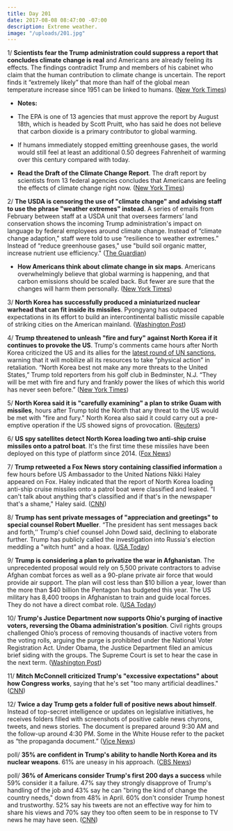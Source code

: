 ```yaml
---
title: Day 201
date: 2017-08-08 08:47:00 -07:00
description: Extreme weather.
image: "/uploads/201.jpg"
---
```


1/ **Scientists fear the Trump administration could suppress a report that concludes climate change is real** and Americans are already feeling its effects. The findings contradict Trump and members of his cabinet who claim that the human contribution to climate change is uncertain. The report finds it “extremely likely” that more than half of the global mean temperature increase since 1951 can be linked to humans. ([New York Times](https://www.nytimes.com/2017/08/07/climate/climate-change-drastic-warming-trump.html))

* **Notes:**

* The EPA is one of 13 agencies that must approve the report by August 18th, which is headed by Scott Pruitt, who has said he does not believe that carbon dioxide is a primary contributor to global warming.

* If humans immediately stopped emitting greenhouse gases, the world would still feel at least an additional 0.50 degrees Fahrenheit of warming over this century compared with today.

* **Read the Draft of the Climate Change Report**. The draft report by scientists from 13 federal agencies concludes that Americans are feeling the effects of climate change right now.  ([New York Times](https://www.nytimes.com/interactive/2017/08/07/climate/document-Draft-of-the-Climate-Science-Special-Report.html))

2/ **The USDA is censoring the use of "climate change" and advising staff to use the phrase "weather extremes" instead**. A series of emails from February between staff at a USDA unit that oversees farmers’ land conservation shows the incoming Trump administration's impact on language by federal employees around climate change. Instead of “climate change adaption," staff were told to use “resilience to weather extremes.” Instead of “reduce greenhouse gases," use "build soil organic matter, increase nutrient use efficiency." ([The Guardian](https://www.theguardian.com/environment/2017/aug/07/usda-climate-change-language-censorship-emails))

* **How Americans think about climate change in six maps**. Americans overwhelmingly believe that global warming is happening, and that carbon emissions should be scaled back. But fewer are sure that the changes will harm them personally. ([New York Times](https://www.nytimes.com/interactive/2017/03/21/climate/how-americans-think-about-climate-change-in-six-maps.html))

3/ **North Korea has successfully produced a miniaturized nuclear warhead that can fit inside its missiles**. Pyongyang has outpaced expectations in its effort to build an intercontinental ballistic missile capable of striking cities on the American mainland. ([Washington Post](https://www.washingtonpost.com/world/national-security/north-korea-now-making-missile-ready-nuclear-weapons-us-analysts-say/2017/08/08/e14b882a-7b6b-11e7-9d08-b79f191668ed_story.html))

4/ **Trump threatened to unleash "fire and fury" against North Korea if it continues to provoke the US**. Trump's comments came hours after North Korea criticized the US and its allies for the [latest round of UN sanctions](https://whatthefuckjusthappenedtoday.com/2017/08/07/day-200/#12-the-united-nations-security-counc), warning that it will mobilize all its resources to take “physical action” in retaliation. “North Korea best not make any more threats to the United States,” Trump told reporters from his golf club in Bedminster, N.J. “They will be met with fire and fury and frankly power the likes of which this world has never seen before.” ([New York Times](https://www.nytimes.com/2017/08/08/world/asia/north-korea-un-sanctions-nuclear-missile-united-nations.html))

5/ **North Korea said it is "carefully examining" a plan to strike Guam with missiles**, hours after Trump told the North that any threat to the US would be met with "fire and fury." North Korea also said it could carry out a pre-emptive operation if the US showed signs of provocation. ([Reuters](https://www.reuters.com/article/us-northkorea-missiles-usa-idUSKBN1AO2L9))

6/ **US spy satellites detect North Korea loading two anti-ship cruise missiles onto a patrol boat**. It's the first time these missiles have been deployed on this type of platform since 2014. ([Fox News](http://www.foxnews.com/world/2017/08/07/us-spy-satellites-detect-north-korea-moving-anti-ship-cruise-missiles-to-patrol-boat.html))

7/ **Trump retweeted a Fox News story containing classified information** a few hours before US Ambassador to the United Nations Nikki Haley appeared on Fox. Haley indicated that the report of North Korea loading anti-ship cruise missiles onto a patrol boat were classified and leaked. "I can't talk about anything that's classified and if that's in the newspaper that's a shame," Haley said. ([CNN](http://www.cnn.com/2017/08/08/politics/trump-retweet-fox-news-north-korea-story-haley/index.html))

8/ **Trump has sent private messages of "appreciation and greetings" to special counsel Robert Mueller**. “The president has sent messages back and forth,’’ Trump's chief counsel John Dowd said, declining to elaborate further. Trump has publicly called the investigation into Russia's election meddling a "witch hunt" and a hoax. ([USA Today](https://www.usatoday.com/story/news/politics/2017/08/08/donald-trump-exchanged-private-messages-special-counsel-mueller/547917001/))

9/ **Trump is considering a plan to privatize the war in Afghanistan**. The unprecedented proposal would rely on 5,500 private contractors to advise Afghan combat forces as well as a 90-plane private air force that would provide air support. The plan will cost less than $10 billion a year, lower than the more than $40 billion the Pentagon has budgeted this year. The US military has 8,400 troops in Afghanistan to train and guide local forces. They do not have a direct combat role. ([USA Today](https://www.usatoday.com/story/news/world/2017/08/08/war-afghanistan-trump-white-house-weighs-bold-plan-privatize/548004001/))

10/ **Trump's Justice Department now supports Ohio's purging of inactive voters, reversing the Obama administration's position**. Civil rights groups challenged Ohio’s process of removing thousands of inactive voters from the voting rolls, arguing the purge is prohibited under the National Voter Registration Act. Under Obama, the Justice Department filed an amicus brief siding with the groups. The Supreme Court is set to hear the case in the next term. ([Washington Post](https://www.washingtonpost.com/world/national-security/justice-department-reverses-position-to-allow-ohio-to-purge-inactive-voters-from-rolls/2017/08/08/e93c5116-7c35-11e7-9d08-b79f191668ed_story.html))

11/ **Mitch McConnell criticized Trump's "excessive expectations" about how Congress works**, saying that he's set "too many artificial deadlines." ([CNN](http://www.cnn.com/2017/08/08/politics/mitch-mcconnell-excessive-expectations/))

12/ **Twice a day Trump gets a folder full of positive news about himself**. Instead of top-secret intelligence or updates on legislative initiatives, he receives folders filled with screenshots of positive cable news chyrons, tweets, and news stories. The document is prepared around 9:30 AM and the follow-up around 4:30 PM. Some in the White House refer to the packet as “the propaganda document.” ([Vice News](https://news.vice.com/story/trump-folder-positive-news-white-house))

poll/ **35% are confident in Trump's ability to handle North Korea and its nuclear weapons**. 61% are uneasy in his approach. ([CBS News](http://www.cbsnews.com/news/americans-uneasy-about-north-korea-and-trumps-ability-to-handle-it/))

poll/ **36% of Americans consider Trump's first 200 days a success** while 59% consider it a failure. 47% say they strongly disapprove of Trump's handling of the job and 43% say he can "bring the kind of change the country needs," down from 48% in April. 60% don't consider Trump honest and trustworthy. 52% say his tweets are not an effective way for him to share his views and 70% say they too often seem to be in response to TV news he may have seen. ([CNN](http://www.cnn.com/2017/08/07/politics/poll-trump-approval-down-amid-distrust/index.html))